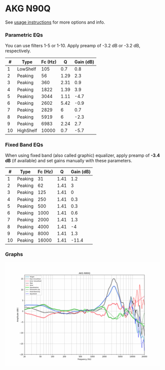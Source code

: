 # AKG N90Q
See [usage instructions](https://github.com/jaakkopasanen/AutoEq#usage) for more options and info.

### Parametric EQs
You can use filters 1-5 or 1-10. Apply preamp of -3.2 dB or -3.2 dB, respectively.

|   # | Type      |   Fc (Hz) |    Q |   Gain (dB) |
|-----|-----------|-----------|------|-------------|
|   1 | LowShelf  |       105 | 0.7  |         0.8 |
|   2 | Peaking   |        56 | 1.29 |         2.3 |
|   3 | Peaking   |       360 | 2.31 |         0.9 |
|   4 | Peaking   |      1822 | 1.39 |         3.9 |
|   5 | Peaking   |      3044 | 1.11 |        -4.7 |
|   6 | Peaking   |      2602 | 5.42 |        -0.9 |
|   7 | Peaking   |      2829 | 6    |         0.7 |
|   8 | Peaking   |      5919 | 6    |        -2.3 |
|   9 | Peaking   |      6983 | 2.24 |         2.7 |
|  10 | HighShelf |     10000 | 0.7  |        -5.7 |

### Fixed Band EQs
When using fixed band (also called graphic) equalizer, apply preamp of **-3.4 dB** (if available) and set gains manually with these parameters.

|   # | Type    |   Fc (Hz) |    Q |   Gain (dB) |
|-----|---------|-----------|------|-------------|
|   1 | Peaking |        31 | 1.41 |         1.2 |
|   2 | Peaking |        62 | 1.41 |         3   |
|   3 | Peaking |       125 | 1.41 |         0   |
|   4 | Peaking |       250 | 1.41 |         0.3 |
|   5 | Peaking |       500 | 1.41 |         0.3 |
|   6 | Peaking |      1000 | 1.41 |         0.6 |
|   7 | Peaking |      2000 | 1.41 |         1.3 |
|   8 | Peaking |      4000 | 1.41 |        -4   |
|   9 | Peaking |      8000 | 1.41 |         1.3 |
|  10 | Peaking |     16000 | 1.41 |       -11.4 |

### Graphs
![](./AKG%20N90Q.png)
